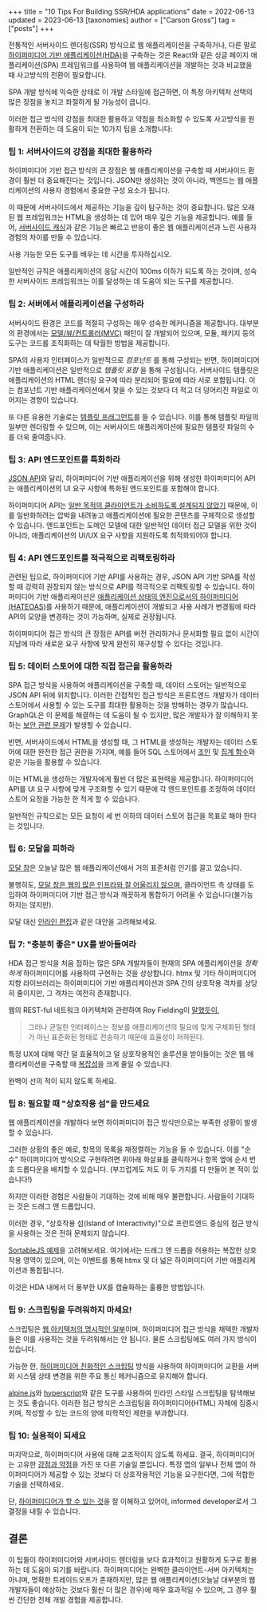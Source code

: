 +++
title = "10 Tips For Building SSR/HDA applications"
date = 2022-06-13
updated = 2023-06-13
[taxonomies]
author = ["Carson Gross"]
tag = ["posts"]
+++

전통적인 서버사이드 렌더링(SSR) 방식으로 웹 애플리케이션을 구축하거나, 
다른 말로 [하이퍼미디어 기반 애플리케이션(HDA)](@/essays/hypermedia-driven-applications.md)을 구축하는 것은 React와 같은 싱글 페이지 애플리케이션(SPA) 프레임워크를 사용하여 웹 애플리케이션을 개발하는 것과 비교했을 때 사고방식의 전환이 필요합니다.

SPA 개발 방식에 익숙한 상태로 이 개발 스타일에 접근하면, 이 특정 아키텍처 선택의 많은 장점을 놓치고 좌절하게 될 가능성이 큽니다.

이러한 접근 방식의 강점을 최대한 활용하고 약점을 최소화할 수 있도록 사고방식을 원활하게 전환하는 데 도움이 되는 10가지 팁을 소개합니다:

### 팁 1: 서버사이드의 강점을 최대한 활용하라

하이퍼미디어 기반 접근 방식의 큰 장점은 웹 애플리케이션을 구축할 때 서버사이드 환경이 훨씬 더 중요해진다는 것입니다. JSON만 생성하는 것이 아니라, 
백엔드는 웹 애플리케이션의 사용자 경험에서 중요한 구성 요소가 됩니다.

이 때문에 서버사이드에서 제공하는 기능을 깊이 탐구하는 것이 중요합니다. 많은 오래된 웹 프레임워크는 HTML을 생성하는 데 있어 매우 깊은 기능을 제공합니다. 
예를 들어, [서버사이드 캐싱](https://guides.rubyonrails.org/caching_with_rails.html)과 같은 기능은 빠르고 반응이 좋은 웹 애플리케이션과 느린 사용자 경험의 차이를 만들 수 있습니다.

사용 가능한 모든 도구를 배우는 데 시간을 투자하십시오.

일반적인 규칙은 애플리케이션의 응답 시간이 100ms 이하가 되도록 하는 것이며, 성숙한 서버사이드 프레임워크는 이를 달성하는 데 도움이 되는 도구를 제공합니다.

### 팁 2: 서버에서 애플리케이션을 구성하라

서버사이드 환경은 코드를 적절히 구성하는 매우 성숙한 메커니즘을 제공합니다. 대부분의 환경에서는 
[모델/뷰/컨트롤러(MVC)](https://en.wikipedia.org/wiki/Model%E2%80%93view%E2%80%93controller) 패턴이 잘 개발되어 있으며, 
모듈, 패키지 등의 도구는 코드를 조직화하는 데 탁월한 방법을 제공합니다.

SPA의 사용자 인터페이스가 일반적으로 _컴포넌트_ 를 통해 구성되는 반면, 하이퍼미디어 기반 애플리케이션은 일반적으로 _템플릿 포함_ 을 통해 구성됩니다. 
서버사이드 템플릿은 애플리케이션의 HTML 렌더링 요구에 따라 분리되어 필요에 따라 서로 포함됩니다. 
이는 컴포넌트 기반 애플리케이션에서 찾을 수 있는 것보다 더 적고 더 덩어리진 파일로 이어지는 경향이 있습니다.

또 다른 유용한 기술로는 [템플릿 프래그먼트](@/essays/template-fragments.md)를 들 수 있습니다. 이를 통해 템플릿 파일의 일부만 렌더링할 수 있으며, 
이는 서버사이드 애플리케이션에 필요한 템플릿 파일의 수를 더욱 줄여줍니다.

### 팁 3: API 엔드포인트를 특화하라

[JSON API](@/essays/hypermedia-apis-vs-data-apis.md)와 달리, 
하이퍼미디어 기반 애플리케이션을 위해 생성한 하이퍼미디어 API는 애플리케이션의 UI 요구 사항에 특화된 엔드포인트를 포함해야 합니다.

하이퍼미디어 API는 [일반 목적의 클라이언트가 소비하도록 설계되지 않았기](@/essays/hypermedia-clients.md) 때문에, 
이를 일반화하려는 압박을 내려놓고 애플리케이션에 필요한 콘텐츠를 구체적으로 생성할 수 있습니다. 엔드포인트는 도메인 모델에 대한 일반적인 데이터 접근 모델을 위한 것이 아니라, 
애플리케이션의 UI/UX 요구 사항을 지원하도록 최적화되어야 합니다.

### 팁 4: API 엔드포인트를 적극적으로 리팩토링하라

관련된 팁으로, 하이퍼미디어 기반 API를 사용하는 경우, JSON API 기반 SPA를 작성할 때 강력히 권장되지 않는 방식으로 API를 적극적으로 리팩토링할 수 있습니다. 
하이퍼미디어 기반 애플리케이션은 [애플리케이션 상태의 엔진으로서의 하이퍼미디어(HATEOAS)](@/essays/hateoas.md)를 사용하기 때문에, 
애플리케이션이 개발되고 사용 사례가 변경됨에 따라 API의 모양을 변경하는 것이 가능하며, 실제로 권장됩니다.

하이퍼미디어 접근 방식의 큰 장점은 API를 버전 관리하거나 문서화할 필요 없이 시간이 지남에 따라 새로운 요구 사항에 맞게 완전히 재구성할 수 있다는 것입니다.

### 팁 5: 데이터 스토어에 대한 직접 접근을 활용하라

SPA 접근 방식을 사용하여 애플리케이션을 구축할 때, 데이터 스토어는 일반적으로 JSON API 뒤에 위치합니다. 
이러한 간접적인 접근 방식은 프론트엔드 개발자가 데이터 스토어에서 사용할 수 있는 도구를 최대한 활용하는 것을 방해하는 경우가 많습니다. 
GraphQL은 이 문제를 해결하는 데 도움이 될 수 있지만, 많은 개발자가 잘 이해하지 못하는 
[보안 관련 문제](https://intercoolerjs.org/2016/02/17/api-churn-vs-security.html)가 발생할 수 있습니다.

반면, 서버사이드에서 HTML을 생성할 때, 그 HTML을 생성하는 개발자는 데이터 스토어에 대한 완전한 접근 권한을 가지며, 
예를 들어 SQL 스토어에서 [조인](https://www.sqltutorial.org/sql-left-join/) 및 [집계 함수](https://www.sqltutorial.org/sql-aggregate-functions/)와 같은 기능을 활용할 수 있습니다.

이는 HTML을 생성하는 개발자에게 훨씬 더 많은 표현력을 제공합니다. 
하이퍼미디어 API를 UI 요구 사항에 맞게 구조화할 수 있기 때문에 각 엔드포인트를 조정하여 데이터 스토어 요청을 가능한 한 적게 할 수 있습니다.

일반적인 규칙으로는 모든 요청이 세 번 이하의 데이터 스토어 접근을 목표로 해야 한다는 것입니다.

### 팁 6: 모달을 피하라

[모달 창](https://en.wikipedia.org/wiki/Modal_window)은 오늘날 많은 웹 애플리케이션에서 거의 표준처럼 인기를 끌고 있습니다.

불행히도, [모달 창은 웹의 많은 인프라와 잘 어울리지 않으며](https://youdontneedamodalwindow.dev/), 
클라이언트 측 상태를 도입하여 하이퍼미디어 기반 접근 방식과 깨끗하게 통합하기 어려울 수 있습니다(불가능하지는 않지만).

모달 대신 [인라인 편집](https://htmx.pinstella.com/examples/click-to-edit/)과 같은 대안을 고려해보세요.

### 팁 7: "충분히 좋은" UX를 받아들여라

HDA 접근 방식을 처음 접하는 많은 SPA 개발자들이 현재의 SPA 애플리케이션을 _정확하게_ 하이퍼미디어를 사용하여 구현하는 것을 상상합니다. 
htmx 및 기타 하이퍼미디어 지향 라이브러리는 하이퍼미디어 기반 애플리케이션과 SPA 간의 상호작용 격차를 상당히 줄이지만, 그 격차는 여전히 존재합니다.

웹의 REST-ful 네트워크 아키텍처와 관련하여 Roy Fielding이 [말했듯이](https://www.ics.uci.edu/~fielding/pubs/dissertation/rest_arch_style.htm#sec_5_1_5),

> 그러나 균일한 인터페이스는 정보를 애플리케이션의 필요에 맞게 구체화된 형태가 아닌 표준화된 형태로 전송하기 때문에 효율성이 저하된다.

특정 UX에 대해 약간 덜 효율적이고 덜 상호작용적인 솔루션을 받아들이는 것은 웹 애플리케이션을 구축할 때 [복잡성](@/essays/complexity-budget.md)을 크게 줄일 수 있습니다.

완벽이 선의 적이 되지 않도록 하세요.

### 팁 8: 필요할 때 "상호작용 섬"을 만드세요

웹 애플리케이션을 개발하다 보면 하이퍼미디어 접근 방식만으로는 부족한 상황이 발생할 수 있습니다.

그러한 상황의 좋은 예로, 항목의 목록을 재정렬하는 기능을 들 수 있습니다. 
이를 "순수" 하이퍼미디어 방식으로 구현하려면 위아래 화살표를 클릭하거나 항목 옆에 순서 번호 드롭다운을 배치할 수 있습니다. (부끄럽게도 저도 이 두 가지를 다 만들어 본 적이 있습니다!)

하지만 이러한 경험은 사람들이 기대하는 것에 비해 매우 불편합니다. 사람들이 기대하는 것은 드래그 앤 드롭입니다.

이러한 경우, "상호작용 섬(Island of Interactivity)"으로 프런트엔드 중심의 접근 방식을 사용하는 것은 전혀 문제되지 않습니다.

[SortableJS 예제](@/examples/sortable.md)을 고려해보세요. 
여기에서는 드래그 앤 드롭을 허용하는 복잡한 상호작용 영역이 있으며, 이는 이벤트를 통해 htmx 및 더 넓은 하이퍼미디어 기반 애플리케이션과 통합됩니다.

이것은 HDA 내에서 더 풍부한 UX를 캡슐화하는 훌륭한 방법입니다.

### 팁 9: 스크립팅을 두려워하지 마세요!

스크립팅은 [웹 아키텍처의 명시적인 일부](https://www.ics.uci.edu/~fielding/pubs/dissertation/rest_arch_style.htm#sec_5_1_7)이며, 
하이퍼미디어 접근 방식을 채택한 개발자들은 이를 사용하는 것을 두려워해서는 안 됩니다. 물론 스크립팅에도 여러 가지 방식이 있습니다.

가능한 한, [하이퍼미디어 친화적인 스크립팅](@/essays/hypermedia-friendly-scripting.md) 방식을 사용하여 하이퍼미디어 교환을 서버와 시스템 상태 변경을 위한 주요 통신 메커니즘으로 유지해야 합니다.

[alpine.js](https://alpinejs.dev/)와 [hyperscript](https://hyperscript.org)와 같은 도구를 사용하여 인라인 스타일 스크립팅을 탐색해보는 것도 좋습니다. 
이러한 접근 방식은 스크립팅을 하이퍼미디어(HTML) 자체에 집중시키며, 작성할 수 있는 코드의 양에 미학적인 제한을 부과합니다.

### 팁 10: 실용적이 되세요

마지막으로, 하이퍼미디어 사용에 대해 교조적이지 않도록 하세요. 결국, 하이퍼미디어는 고유한 [강점과 약점](@/essays/when-to-use-hypermedia.md)을 가진 또 다른 기술일 뿐입니다. 
특정 앱의 일부나 전체 앱이 하이퍼미디어가 제공할 수 있는 것보다 더 상호작용적인 기능을 요구한다면, 그에 적합한 기술을 선택하세요.

단, [하이퍼미디어가 할 수 있는 것](@/examples/_index.md)을 잘 이해하고 있어야, informed developer로서 그 결정을 내릴 수 있습니다.

## 결론

이 팁들이 하이퍼미디어와 서버사이드 렌더링을 보다 효과적이고 원활하게 도구로 활용하는 데 도움이 되기를 바랍니다. 
하이퍼미디어는 완벽한 클라이언트-서버 아키텍처는 아니며, 명확한 트레이드오프가 존재하지만, 
많은 웹 애플리케이션(오늘날 대부분의 웹 개발자들이 예상하는 것보다 훨씬 더 많은 경우)에 매우 효과적일 수 있으며, 그 경우 훨씬 간단한 전체 개발 경험을 제공합니다.
